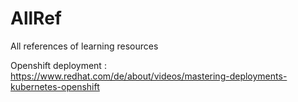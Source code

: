 # AllRef
All references of learning resources

Openshift deployment :
https://www.redhat.com/de/about/videos/mastering-deployments-kubernetes-openshift
